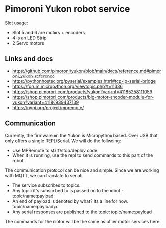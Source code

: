 # Pimoroni Yukon robot service

Slot usage:
- Slot 5 and 6 are motors + encoders
- 4 is an LED Strip
- 2 Servo motors

## Links and docs

- https://github.com/pimoroni/yukon/blob/main/docs/reference.md#pimoroni_yukon-reference
- https://pythonhosted.org/pyserial/examples.html#tcp-ip-serial-bridge
- https://forum.micropython.org/viewtopic.php?t=11336
- https://shop.pimoroni.com/products/yukon?variant=41185258111059
- https://shop.pimoroni.com/products/big-motor-encoder-module-for-yukon?variant=41186939437139
- https://pypi.org/project/mpremote/

## Communication

Currently, the firmware on the Yukon is Micropython based. Over USB that only offers a single REPL/Serial.
We will do the follwoing:
- Use MPRemote to start/stop/deploy code.
- When it is running, use the repl to send commands to this part of the robot.

The communication protocol can be nice and simple. Since we are working with MQTT, we can translate to serial:
- The service subscribes to topics.
- Any topic it's subscribed to is passed on to the robot - topic/name:payload 
- An end of payload is denoted by what? Its a line for now. topic/name:payload\n.
- Any serial responses are published to the topic: topic/name:payload

The commands for the motor will be the same as other motor services here.

